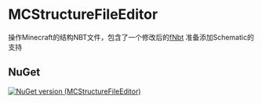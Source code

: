 # MCStructureFileEditor
操作Minecraft的结构NBT文件，包含了一个修改后的[fNbt](https://github.com/mstefarov/fNbt)
准备添加Schematic的支持

## NuGet
[![NuGet version (MCStructureFileEditor)](https://img.shields.io/nuget/v/MCStructureFileEditor)](https://www.nuget.org/packages/MCStructureFileEditor)